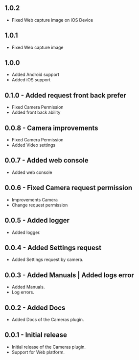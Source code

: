 ## 1.0.2

- Fixed Web capture image on iOS Device

## 1.0.1

- Fixed Web capture image

## 1.0.0

- Added Android support
- Added iOS support

## 0.1.0 - Added request front back prefer

- Fixed Camera Permission
- Added front back ability

## 0.0.8 - Camera improvements

- Fixed Camera Permission
- Added Video settings

## 0.0.7 - Added web console

- Added web console

## 0.0.6 - Fixed Camera request permission

- Improvements Camera
- Change request permission

## 0.0.5 - Added logger

- Added logger.

## 0.0.4 - Added Settings request

- Added Settings request by camera.

## 0.0.3 - Added Manuals | Added logs error

- Added Manuals.
- Log errors.

## 0.0.2 - Added Docs

- Added Docs of the Cameras plugin.

## 0.0.1 - Initial release

- Initial release of the Cameras plugin.
- Support for Web platform.
